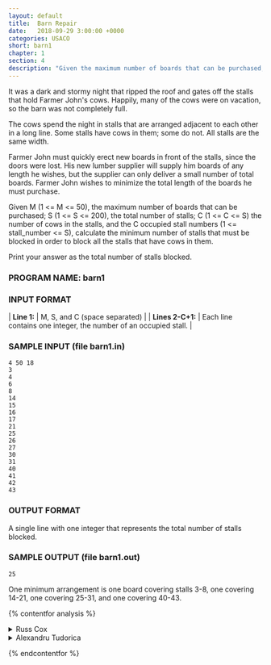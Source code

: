 ```yaml
---
layout: default
title:  Barn Repair
date:   2018-09-29 3:00:00 +0000
categories: USACO
short: barn1
chapter: 1
section: 4
description: "Given the maximum number of boards that can be purchased; the total number of stalls; the number of cows in the stalls, and the occupied stall numbers, calculate the minimum number of stalls that must be blocked in order to block all the stalls that have cows in them."
---
```


It was a dark and stormy night that ripped the roof and gates off the stalls that hold Farmer John's cows. Happily, many of the cows were on vacation, so the barn was not completely full.

The cows spend the night in stalls that are arranged adjacent to each other in a long line. Some stalls have cows in them; some do not. All stalls are the same width.

Farmer John must quickly erect new boards in front of the stalls, since the doors were lost. His new lumber supplier will supply him boards of any length he wishes, but the supplier can only deliver a small number of total boards. Farmer John wishes to minimize the total length of the boards he must purchase.

Given M (1 <= M <= 50), the maximum number of boards that can be purchased; S (1 <= S <= 200), the total number of stalls; C (1 <= C <= S) the number of cows in the stalls, and the C occupied stall numbers (1 <= stall\_number <= S), calculate the minimum number of stalls that must be blocked in order to block all the stalls that have cows in them.

Print your answer as the total number of stalls blocked.

### PROGRAM NAME: barn1

### INPUT FORMAT

| **Line 1:** | M, S, and C (space separated) |
| **Lines 2-C+1:** | Each line contains one integer, the number of an occupied stall. |

### SAMPLE INPUT (file barn1.in)

```none
4 50 18
3
4
6
8
14
15
16
17
21
25
26
27
30
31
40
41
42
43
```

### OUTPUT FORMAT

A single line with one integer that represents the total number of stalls blocked.

### SAMPLE OUTPUT (file barn1.out)

```none
25
```

One minimum arrangement is one board covering stalls 3-8, one covering 14-21, one covering 25-31, and one covering 40-43.

{% contentfor analysis %}

<details>
<summary>
Russ Cox
</summary>

If we can purchase M boards, then we can leave unblocked M-1 runs of stalls without cows in them, in addition to any stalls on the leftmost side that don't have cows and any stalls on the rightmost side that don't have cows.

We input the list of cows in stalls, storing into an array whether or not there is a cow in a particular stall. Then we walk the array counting sizes of runs of cowless stalls. We sort the list of sizes and pick the M-1 largest ones as the stalls that will remain uncovered.

```c
#include <stdio.h>
#include <stdlib.h>
#include <string.h>
#include <assert.h>

#define MAXSTALL 200
int hascow[MAXSTALL];

int
intcmp(const void *va, const void *vb)
{
	return *(int*)vb - *(int*)va;
}

void
main(void)
{
    FILE *fin, *fout;
    int n, m, nstall, ncow, i, j, c, lo, hi, nrun;
    int run[MAXSTALL];

    fin = fopen("barn1.in", "r");
    fout = fopen("barn1.out", "w");
    
    assert(fin != NULL && fout != NULL);

    fscanf(fin, "%d %d %d", &m, &nstall, &ncow);
    for(i=0; i<ncow; i++) {
	fscanf(fin, "%d", &c);
	hascow[c-1] = 1;
    }

    n = 0;	/* answer: no. of uncovered stalls */

    /* count empty stalls on left */
    for(i=0; i<nstall && !hascow[i]; i++)
	n++;
    lo = i;

    /* count empty stalls on right */
    for(i=nstall-1; i>=0 && !hascow[i]; i--)
	n++;
    hi = i+1;

    /* count runs of empty stalls */
    nrun = 0;
    i = lo;
    while(i < hi) {
	while(hascow[i] && i<hi)
	    i++;

	for(j=i; j<hi && !hascow[j]; j++)
	    ;

	run[nrun++] = j-i;
	i = j;
    }

    /* sort list of runs */
    qsort(run, nrun, sizeof(run[0]), intcmp);

    /* uncover best m-1 runs */
    for(i=0; i<nrun && i<m-1; i++)
	n += run[i];

    fprintf(fout, "%d\n", nstall-n);
    exit(0);
}
```

</details>

<details>
<summary>
Alexandru Tudorica
</summary>

Alexandru Tudorica's solution might be simpler:

```pascal
var f:text;
    a,b:array[1..1000] of longint;
    i,m,s,c,k:longint;

procedure qsort(l,r:longint);
    var i,j,x,y:longint;
begin
     i:=l; j:=r; x:=a[(l+r) div 2];
     repeat
           while a[i]<x do i:=i+1;
           while x<a[j] do j:=j-1;
           if i<=j then begin
                y:=a[i]; a[i]:=a[j]; a[j]:=y;
                i:=i+1;
                j:=j-1;
           end;
     until i>j;
     if l<j then qsort(l,j);
     if i<r then qsort(i,r);
end;

procedure qsortb(l,r:longint);
    var i,j,x,y:longint;
begin
     i:=l; j:=r; x:=b[(l+r) div 2];
     repeat
           while b[i]<x do i:=i+1;
           while x<b[j] do j:=j-1;
           if i<=j then
           begin
                y:=b[i]; b[i]:=b[j]; b[j]:=y;
                i:=i+1;
                j:=j-1;
           end;
     until i>j;
     if l<j then qsortb(l,j);
     if i<r then qsortb(i,r);
end;


begin
     assign(f,'barn1.in');
     reset(f);
     readln(f,m,k,c);
     for i:=1 to c do readln(f,a[i]);
     qsort(1,c);
     for i:=1 to c-1 do b[i]:=a[i+1]-a[i]-1;
     qsortb(1,c-1);
     for i:=c-1 downto (c-m+1) do s:=s+b[i];
     close(f);
     assign(f,'barn1.out');
     rewrite(f);
     writeln(f,a[c]-a[1]-s+1);
     close(f);
end.
```

</details>

{% endcontentfor %}